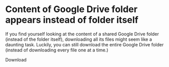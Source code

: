 # Content of Google Drive folder appears instead of folder itself

If you find yourself looking at the content of a shared Google Drive folder \(instead of the folder itself\), downloading all its files might seem like a daunting task. Luckily, you can still download the entire Google Drive folder \(instead of downloading every file one at a time.\)

Download 



